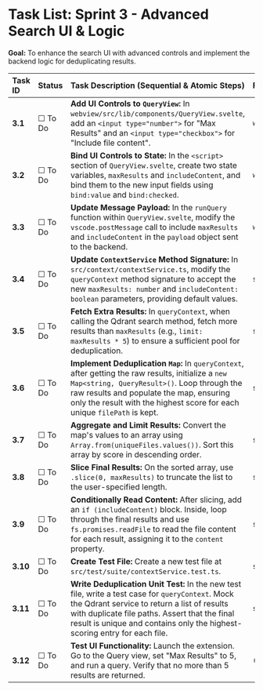 # Task List: Sprint 3 - Advanced Search UI & Logic

**Goal:** To enhance the search UI with advanced controls and implement the backend logic for deduplicating results.

| Task ID | Status | Task Description (Sequential & Atomic Steps) | File(s) To Modify |
| :--- | :--- | :--- | :--- |
| **3.1** | ☐ To Do | **Add UI Controls to `QueryView`:** In `webview/src/lib/components/QueryView.svelte`, add an `<input type="number">` for "Max Results" and an `<input type="checkbox">` for "Include file content". | `webview/src/lib/components/QueryView.svelte` |
| **3.2** | ☐ To Do | **Bind UI Controls to State:** In the `<script>` section of `QueryView.svelte`, create two state variables, `maxResults` and `includeContent`, and bind them to the new input fields using `bind:value` and `bind:checked`. | `webview/src/lib/components/QueryView.svelte` |
| **3.3** | ☐ To Do | **Update Message Payload:** In the `runQuery` function within `QueryView.svelte`, modify the `vscode.postMessage` call to include `maxResults` and `includeContent` in the `payload` object sent to the backend. | `webview/src/lib/components/QueryView.svelte` |
| **3.4** | ☐ To Do | **Update `ContextService` Method Signature:** In `src/context/contextService.ts`, modify the `queryContext` method signature to accept the new `maxResults: number` and `includeContent: boolean` parameters, providing default values. | `src/context/contextService.ts` |
| **3.5** | ☐ To Do | **Fetch Extra Results:** In `queryContext`, when calling the Qdrant search method, fetch more results than `maxResults` (e.g., `limit: maxResults * 5`) to ensure a sufficient pool for deduplication. | `src/context/contextService.ts` |
| **3.6** | ☐ To Do | **Implement Deduplication `Map`:** In `queryContext`, after getting the raw results, initialize a `new Map<string, QueryResult>()`. Loop through the raw results and populate the map, ensuring only the result with the highest score for each unique `filePath` is kept. | `src/context/contextService.ts` |
| **3.7** | ☐ To Do | **Aggregate and Limit Results:** Convert the map's values to an array using `Array.from(uniqueFiles.values())`. Sort this array by score in descending order. | `src/context/contextService.ts` |
| **3.8** | ☐ To Do | **Slice Final Results:** On the sorted array, use `.slice(0, maxResults)` to truncate the list to the user-specified length. | `src/context/contextService.ts` |
| **3.9** | ☐ To Do | **Conditionally Read Content:** After slicing, add an `if (includeContent)` block. Inside, loop through the final results and use `fs.promises.readFile` to read the file content for each result, assigning it to the `content` property. | `src/context/contextService.ts` |
| **3.10**| ☐ To Do | **Create Test File:** Create a new test file at `src/test/suite/contextService.test.ts`. | `src/test/suite/contextService.test.ts` |
| **3.11**| ☐ To Do | **Write Deduplication Unit Test:** In the new test file, write a test case for `queryContext`. Mock the Qdrant service to return a list of results with duplicate file paths. Assert that the final result is unique and contains only the highest-scoring entry for each file. | `src/test/suite/contextService.test.ts` |
| **3.12**| ☐ To Do | **Test UI Functionality:** Launch the extension. Go to the Query view, set "Max Results" to 5, and run a query. Verify that no more than 5 results are returned. | `(Manual Test)` |
